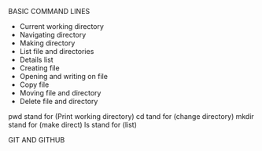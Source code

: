 BASIC COMMAND LINES
- Current working directory
- Navigating directory
- Making directory
- List file and directories
- Details list
- Creating file
- Opening and writing on file
- Copy file
- Moving file and directory
- Delete file and directory


pwd stand for (Print working directory)
cd tand for (change directory)
mkdir stand for (make direct)
ls stand for (list)

GIT AND GITHUB